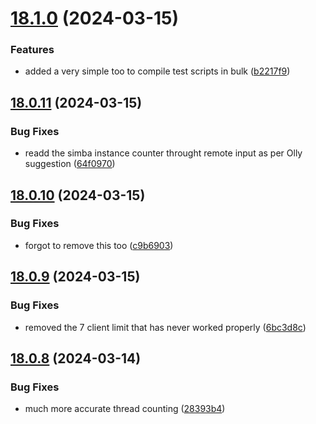 # [18.1.0](https://github.com/Torwent/WaspLib/compare/v18.0.11...v18.1.0) (2024-03-15)


### Features

* added a very simple too to compile test scripts in bulk ([b2217f9](https://github.com/Torwent/WaspLib/commit/b2217f97bcae4922258aa496178b9aa25457b09c))



## [18.0.11](https://github.com/Torwent/WaspLib/compare/v18.0.10...v18.0.11) (2024-03-15)


### Bug Fixes

* readd the simba instance counter throught remote input as per Olly suggestion ([64f0970](https://github.com/Torwent/WaspLib/commit/64f097095799b809be7b53285e1dbb283c0f051f))



## [18.0.10](https://github.com/Torwent/WaspLib/compare/v18.0.9...v18.0.10) (2024-03-15)


### Bug Fixes

* forgot to remove this too ([c9b6903](https://github.com/Torwent/WaspLib/commit/c9b690323711bf460355e1d97e3151ae790576ed))



## [18.0.9](https://github.com/Torwent/WaspLib/compare/v18.0.8...v18.0.9) (2024-03-15)


### Bug Fixes

* removed the 7 client limit that has never worked properly ([6bc3d8c](https://github.com/Torwent/WaspLib/commit/6bc3d8c97030e452b75a8df3b42669e208e42bfd))



## [18.0.8](https://github.com/Torwent/WaspLib/compare/v18.0.7...v18.0.8) (2024-03-14)


### Bug Fixes

* much more accurate thread counting ([28393b4](https://github.com/Torwent/WaspLib/commit/28393b4ea6d41c911af96105a098c6915cbe8714))



